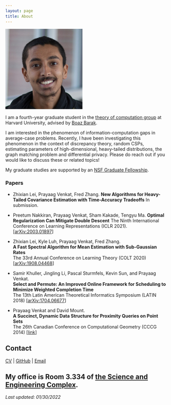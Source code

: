 ```yaml
---
layout: page
title: About
---
```


![prayaag](/prayaag.jpg)

I am a fourth-year graduate student in the [theory of computation group](https://toc.seas.harvard.edu/) at Harvard University, advised by [Boaz Barak](https://www.boazbarak.org/).

I am interested in the phenomenon of information-computation gaps in average-case problems. Recently, I have been investigating this phenomenon in the context of discrepancy theory, random CSPs, estimating parameters of high-dimensional, heavy-tailed distributions, the graph matching problem and differential privacy. Please do reach out if you would like to discuss these or related topics!


My graduate studies are supported by an [NSF Graduate Fellowship](https://www.nsfgrfp.org/).

### Papers
- Zhixian Lei, Prayaag Venkat, Fred Zhang.
**New Algorithms for Heavy-Tailed Covariance Estimation with Time-Accuracy Tradeoffs**
In submission.

- Preetum Nakkiran, Prayaag Venkat, Sham Kakade, Tengyu Ma.
**Optimal Regularization Can Mitigate Double Descent**
The Ninth International Conference on Learning Representations (ICLR 2021). [[arXiv:2003.01897](https://arxiv.org/abs/2003.01897)]

- Zhixian Lei, Kyle Luh, Prayaag Venkat, Fred Zhang.  
**A Fast Spectral Algorithm for Mean Estimation with Sub-Gaussian Rates**  
The 33rd Annual Conference on Learning Theory (COLT 2020) [[arXiv:1908.04468](https://arxiv.org/abs/1908.04468)]

- Samir Khuller, Jingling Li, Pascal Sturmfels, Kevin Sun, and Prayaag Venkat.  
**Select and Permute: An Improved Online Framework for Scheduling to Minimize Weighted Completion Time**  
The 13th Latin American Theoretical Informatics Symposium (LATIN 2018) [[arXiv:1704.06677](https://arxiv.org/abs/1704.06677)]

- Prayaag Venkat and David Mount.  
**A Succinct, Dynamic Data Structure for Proximity Queries on Point Sets**  
The 26th Canadian Conference on Computational Geometry (CCCG 2014) [[link](http://www.cccg.ca/proceedings/2014/papers/paper32.pdf)]

## Contact
[CV](/cv.pdf) | [GitHub](https://github.com/vprayaag) | [Email](mailto:pkvasv@gmail.com)

My office is Room 3.334 of [the Science and Engineering Complex](https://www.seas.harvard.edu/about-us/visit-us/allston/science-engineering-complex).
---
*Last updated: 01/30/2022*
